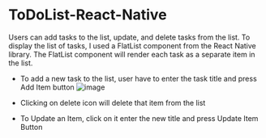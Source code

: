 # ToDoList-React-Native
Users can add tasks to the list, update, and delete tasks from the list. To display the list of tasks, I used a FlatList component from the React Native library. The FlatList component will render each task as a separate item in the list.
- To add a new task to the list, user have to enter the task title and press Add Item button
![image](https://user-images.githubusercontent.com/82168872/229863613-5d6dd70a-77d6-49c5-b069-8f63e810df9d.png)


- Clicking on delete icon will delete that item from the list
- To Update an Item, click on it enter the new title and press Update Item Button

